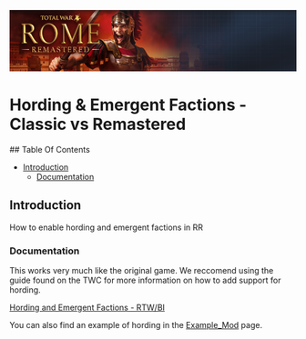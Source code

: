 ![Workshop_header_template](/Workshop_header_template.png)
# Hording & Emergent Factions - Classic vs Remastered

## Table Of Contents

* [Introduction](#introduction)
   * [Documentation](#documentation)

## Introduction

How to enable hording and emergent factions in RR

### Documentation

This works very much like the original game. We reccomend using the guide found on the TWC for more information on how to add support for hording.

[Hording and Emergent Factions - RTW/BI](https://wiki.twcenter.net/index.php?title=Hording_and_Emergent_Factions_-_RTW/BI)

You can also find an example of hording in the [Example_Mod](/My%20Mods/ExampleMod/ExampleMod.md) page.
